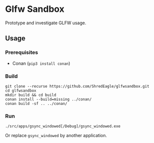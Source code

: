 # Glfw Sandbox

Prototype and investigate GLFW usage.

## Usage

### Prerequisites

* Conan (`pip3 install conan`)

### Build

    git clone --recurse https://github.com/ShredEagle/glfwsandbox.git
    cd glfwsandbox
    mkdir build && cd build
    conan install --build=missing ../conan/
    conan build -sf .. ../conan/

### Run

    ./src/apps/gsync_windowed[/Debug]/gsync_windowed.exe

Or replace `gsync_windowed` by another application.
